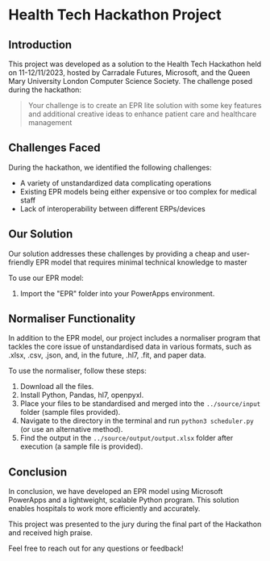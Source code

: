 # Health Tech Hackathon Project

## Introduction

This project was developed as a solution to the Health Tech Hackathon held on 11-12/11/2023, hosted by Carradale Futures, Microsoft, and the Queen Mary University London Computer Science Society. The challenge posed during the hackathon:
> Your challenge is to create an EPR lite solution with some key features and additional creative ideas to enhance patient care and healthcare management

## Challenges Faced

During the hackathon, we identified the following challenges:

- A variety of unstandardized data complicating operations
- Existing EPR models being either expensive or too complex for medical staff
- Lack of interoperability between different ERPs/devices

## Our Solution

Our solution addresses these challenges by providing a cheap and user-friendly EPR model that requires minimal technical knowledge to master

To use our EPR model:

1. Import the "EPR" folder into your PowerApps environment.

## Normaliser Functionality

In addition to the EPR model, our project includes a normaliser program that tackles the core issue of unstandardised data in various formats, such as .xlsx, .csv, .json, and, in the future, .hl7, .fit, and paper data.

To use the normaliser, follow these steps:

1. Download all the files.
2. Install Python, Pandas, hl7, openpyxl.
3. Place your files to be standardised and merged into the `../source/input` folder (sample files provided).
4. Navigate to the directory in the terminal and run `python3 scheduler.py` (or use an alternative method).
5. Find the output in the `../source/output/output.xlsx` folder after execution (a sample file is provided).

## Conclusion

In conclusion, we have developed an EPR model using Microsoft PowerApps and a lightweight, scalable Python program. This solution enables hospitals to work more efficiently and accurately.

This project was presented to the jury during the final part of the Hackathon and received high praise.

Feel free to reach out for any questions or feedback!
